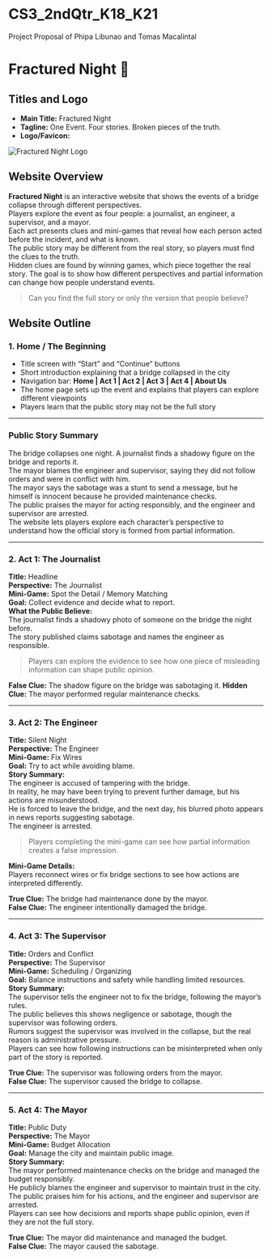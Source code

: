 # CS3_2ndQtr_K18_K21
Project Proposal of Phipa Libunao and Tomas Macalintal

# Fractured Night 🌚

## Titles and Logo
- **Main Title:** Fractured Night  
- **Tagline:** One Event. Four stories. Broken pieces of the truth.  
- **Logo/Favicon:**  

![Fractured Night Logo](assets/cspairproj_favicon.png)

## Website Overview
**Fractured Night** is an interactive website that shows the events of a bridge collapse through different perspectives.  
Players explore the event as four people: a journalist, an engineer, a supervisor, and a mayor.  
Each act presents clues and mini-games that reveal how each person acted before the incident, and what is known.  
The public story may be different from the real story, so players must find the clues to the truth.  
Hidden clues are found by winning games, which piece together the real story.
The goal is to show how different perspectives and partial information can change how people understand events.

> Can you find the full story or only the version that people believe?

## Website Outline

### 1. Home / The Beginning
- Title screen with “Start” and “Continue” buttons  
- Short introduction explaining that a bridge collapsed in the city  
- Navigation bar: **Home | Act 1 | Act 2 | Act 3 | Act 4 | About Us**  
- The home page sets up the event and explains that players can explore different viewpoints  
- Players learn that the public story may not be the full story

---

### Public Story Summary
The bridge collapses one night. A journalist finds a shadowy figure on the bridge and reports it.  
The mayor blames the engineer and supervisor, saying they did not follow orders and were in conflict with him.  
The mayor says the sabotage was a stunt to send a message, but he himself is innocent because he provided maintenance checks.  
The public praises the mayor for acting responsibly, and the engineer and supervisor are arrested.  
The website lets players explore each character’s perspective to understand how the official story is formed from partial information.

---

### 2. Act 1: The Journalist
**Title:** Headline  
**Perspective:** The Journalist  
**Mini-Game:** Spot the Detail / Memory Matching  
**Goal:** Collect evidence and decide what to report.  
**What the Public Believe:**  
The journalist finds a shadowy photo of someone on the bridge the night before.  
The story published claims sabotage and names the engineer as responsible.  

> Players can explore the evidence to see how one piece of misleading information can shape public opinion.

**False Clue:** The shadow figure on the bridge was sabotaging it.
**Hidden Clue:** The mayor performed regular maintenance checks.  

---

### 3. Act 2: The Engineer
**Title:** Silent Night  
**Perspective:** The Engineer  
**Mini-Game:** Fix Wires  
**Goal:** Try to act while avoiding blame.  
**Story Summary:**  
The engineer is accused of tampering with the bridge.  
In reality, he may have been trying to prevent further damage, but his actions are misunderstood.  
He is forced to leave the bridge, and the next day, his blurred photo appears in news reports suggesting sabotage.  
The engineer is arrested.

> Players completing the mini-game can see how partial information creates a false impression.  

**Mini-Game Details:**  
Players reconnect wires or fix bridge sections to see how actions are interpreted differently.  

**True Clue:** The bridge had maintenance done by the mayor.  
**False Clue:** The engineer intentionally damaged the bridge.

---

### 4. Act 3: The Supervisor
**Title:** Orders and Conflict  
**Perspective:** The Supervisor  
**Mini-Game:** Scheduling / Organizing  
**Goal:** Balance instructions and safety while handling limited resources.  
**Story Summary:**  
The supervisor tells the engineer not to fix the bridge, following the mayor’s rules.  
The public believes this shows negligence or sabotage, though the supervisor was following orders.  
Rumors suggest the supervisor was involved in the collapse, but the real reason is administrative pressure.  
Players can see how following instructions can be misinterpreted when only part of the story is reported.  

**True Clue:** The supervisor was following orders from the mayor.  
**False Clue:** The supervisor caused the bridge to collapse.

---

### 5. Act 4: The Mayor
**Title:** Public Duty  
**Perspective:** The Mayor  
**Mini-Game:** Budget Allocation  
**Goal:** Manage the city and maintain public image.  
**Story Summary:**  
The mayor performed maintenance checks on the bridge and managed the budget responsibly.  
He publicly blames the engineer and supervisor to maintain trust in the city.  
The public praises him for his actions, and the engineer and supervisor are arrested.  
Players can see how decisions and reports shape public opinion, even if they are not the full story.  

**True Clue:** The mayor did maintenance and managed the budget.  
**False Clue:** The mayor caused the sabotage.
